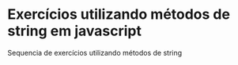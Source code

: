 # Exercícios utilizando métodos de string em javascript

Sequencia de exercícios utilizando métodos de string
